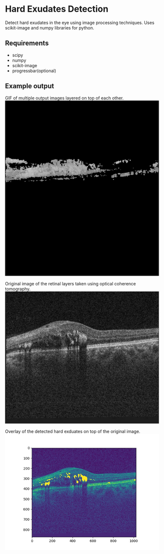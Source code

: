 # Hard Exudates Detection
Detect hard exudates in the eye using image processing techniques.
Uses scikit-image and numpy libraries for python.

## Requirements
* scipy
* numpy
* scikit-image
* progressbar(optional)

## Example output

GIF of multiple output images layered on top of each other. 
![Animation of output images layered on top of each other](https://github.com/rskpdev/Hard-exudates-detection/blob/master/images/Projections%20of%20output1.gif)

Original image of the retinal layers taken using optical coherence tomography.
![original scan](https://github.com/rskpdev/Hard-exudates-detection/blob/master/images/original.jpg)

Overlay of the detected hard exduates on top of the original image.
![overlay](https://github.com/rskpdev/Hard-exudates-detection/blob/master/images/overlay.jpeg)


